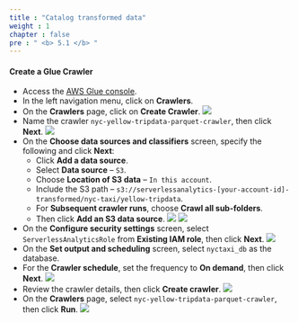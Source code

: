 ```yaml
---
title : "Catalog transformed data"
weight : 1
chapter : false
pre : " <b> 5.1 </b> "
---
```

#### Create a Glue Crawler
- Access the [AWS Glue console](https://ap-southeast-1.console.aws.amazon.com/glue/home?region=ap-southeast-1#/v2/getting-started).
- In the left navigation menu, click on **Crawlers**.
- On the **Crawlers** page, click on **Create Crawler**.
![](/images/5.enriching/1.png)
- Name the crawler `nyc-yellow-tripdata-parquet-crawler`, then click **Next**.
![](/images/5.enriching/2.png)
- On the **Choose data sources and classifiers** screen, specify the following and click **Next**:
  - Click **Add a data source**.
  - Select **Data source** – `S3`.
  - Choose **Location of S3 data** – `In this account`.
  - Include the S3 path – `s3://serverlessanalytics-[your-account-id]-transformed/nyc-taxi/yellow-tripdata`.
  - For **Subsequent crawler runs**, choose **Crawl all sub-folders**.
  - Then click **Add an S3 data source**.
![](/images/5.enriching/3.png)
![](/images/5.enriching/4.png)
- On the **Configure security settings** screen, select `ServerlessAnalyticsRole` from **Existing IAM role**, then click **Next**.
![](/images/5.enriching/5.png)
- On the **Set output and scheduling** screen, select `nyctaxi_db` as the database.
- For the **Crawler schedule**, set the frequency to **On demand**, then click **Next**.
![](/images/5.enriching/6.png)
- Review the crawler details, then click **Create crawler**.
![](/images/5.enriching/7.png)
- On the **Crawlers** page, select `nyc-yellow-tripdata-parquet-crawler`, then click **Run**.
![](/images/5.enriching/8.png)